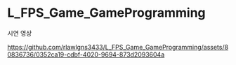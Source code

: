 # L_FPS_Game_GameProgramming

시연 영상

https://github.com/rlawlgns3433/L_FPS_Game_GameProgramming/assets/80836736/0352ca19-cdbf-4020-9694-873d2093604a
